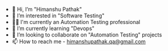 - 👋 Hi, I’m "Himanshu Pathak"
- 👀 I’m interested in "Software Testing"
- 👩‍💼 I'm currently an Automation Testing professional
- 🌱 I’m currently learning "Devops"
- 💞️ I’m looking to collaborate on "Automation Testing" projects
- 📫 How to reach me - himanshupathak.qa@gmail.com

